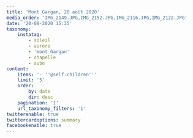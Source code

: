 ```yaml
---
title: 'Mont Gargan, 20 août 2020'
media_order: 'IMG_2149.JPG,IMG_2152.JPG,IMG_2116.JPG,IMG_2122.JPG'
date: '20-08-2020 15:35'
taxonomy:
    instatag:
        - soleil
        - aurore
        - 'mont Gargan'
        - chapelle
        - aube
content:
    items: '- ''@self.children'''
    limit: '5'
    order:
        by: date
        dir: desc
    pagination: '1'
    url_taxonomy_filters: '1'
twitterenable: true
twittercardoptions: summary
facebookenable: true
---
```


